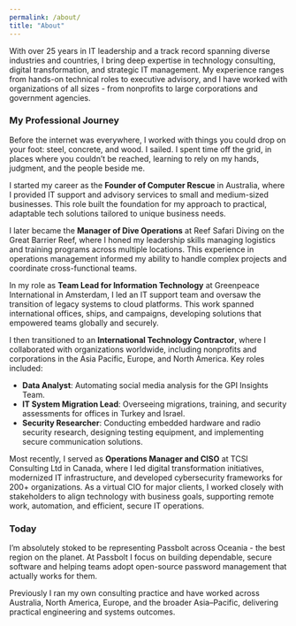 ```yaml
---
permalink: /about/
title: "About"
---
```


With over 25 years in IT leadership and a track record spanning diverse industries and countries, I bring deep expertise in technology consulting, digital transformation, and strategic IT management. My experience ranges from hands-on technical roles to executive advisory, and I have worked with organizations of all sizes - from nonprofits to large corporations and government agencies.

### My Professional Journey

Before the internet was everywhere, I worked with things you could drop on your foot: steel, concrete, and wood. I sailed. I spent time off the grid, in places where you couldn’t be reached, learning to rely on my hands, judgment, and the people beside me.

I started my career as the **Founder of Computer Rescue** in Australia, where I provided IT support and advisory services to small and medium-sized businesses. This role built the foundation for my approach to practical, adaptable tech solutions tailored to unique business needs.

I later became the **Manager of Dive Operations** at Reef Safari Diving on the Great Barrier Reef, where I honed my leadership skills managing logistics and training programs across multiple locations. This experience in operations management informed my ability to handle complex projects and coordinate cross-functional teams.

In my role as **Team Lead for Information Technology** at Greenpeace International in Amsterdam, I led an IT support team and oversaw the transition of legacy systems to cloud platforms. This work spanned international offices, ships, and campaigns, developing solutions that empowered teams globally and securely.

I then transitioned to an **International Technology Contractor**, where I collaborated with organizations worldwide, including nonprofits and corporations in the Asia Pacific, Europe, and North America. Key roles included:
- **Data Analyst**: Automating social media analysis for the GPI Insights Team.
- **IT System Migration Lead**: Overseeing migrations, training, and security assessments for offices in Turkey and Israel.
- **Security Researcher**: Conducting embedded hardware and radio security research, designing testing equipment, and implementing secure communication solutions.

Most recently, I served as **Operations Manager and CISO** at TCSI Consulting Ltd in Canada, where I led digital transformation initiatives, modernized IT infrastructure, and developed cybersecurity frameworks for 200+ organizations. As a virtual CIO for major clients, I worked closely with stakeholders to align technology with business goals, supporting remote work, automation, and efficient, secure IT operations.

### Today

I’m absolutely stoked to be representing Passbolt across Oceania - the best region on the planet. At Passbolt I focus on building dependable, secure software and helping teams adopt open-source password management that actually works for them.

Previously I ran my own consulting practice and have worked across Australia, North America, Europe, and the broader Asia–Pacific, delivering practical engineering and systems outcomes.

